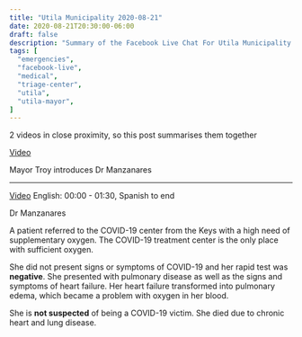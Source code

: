 ```yaml
---
title: "Utila Municipality 2020-08-21"
date: 2020-08-21T20:30:00-06:00
draft: false
description: "Summary of the Facebook Live Chat For Utila Municipality at 2020-08-21 20:30"
tags: [
  "emergencies",
  "facebook-live",
  "medical",
  "triage-center",
  "utila",
  "utila-mayor",
]
---
```


2 videos in close proximity, so this post summarises them together

[Video](https://www.facebook.com/328195770717532/videos/728461101219716/)

Mayor Troy introduces Dr Manzanares

---

[Video](https://www.facebook.com/328195770717532/videos/787546371992954/)
English: 00:00 - 01:30, Spanish to end

Dr Manzanares

A patient referred to the COVID-19 center from the Keys with a high need of
supplementary oxygen. The COVID-19 treatment center is the only place with
sufficient oxygen.

She did not present signs or symptoms of COVID-19 and her rapid test was
**negative**. She presented with pulmonary disease as well as the signs and
symptoms of heart failure. Her heart failure transformed into pulmonary edema,
which became a problem with oxygen in her blood.

She is **not suspected** of being a COVID-19 victim. She died due to chronic
heart and lung disease.

